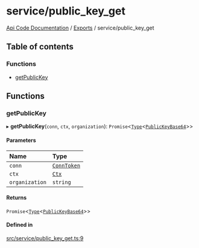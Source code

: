 # service/public\_key\_get
 
[Api Code Documentation](../README.md) / [Exports](../modules.md) / service/public\_key\_get

## Table of contents

### Functions

- [getPublicKey](service_public_key_get.md#getpublickey)

## Functions

### getPublicKey

▸ **getPublicKey**(`conn`, `ctx`, `organization`): `Promise`<[`Type`](result.md#type)<[`PublicKeyBase64`](service_domain_organization_public_key.md#publickeybase64)\>\>

#### Parameters

| Name | Type |
| :------ | :------ |
| `conn` | [`ConnToken`](service_conn.md#conntoken) |
| `ctx` | [`Ctx`](../interfaces/lib_ctx.Ctx.md) |
| `organization` | `string` |

#### Returns

`Promise`<[`Type`](result.md#type)<[`PublicKeyBase64`](service_domain_organization_public_key.md#publickeybase64)\>\>

#### Defined in

[src/service/public_key_get.ts:9](https://github.com/openkfw/TruBudget/blob/95e6f8a/api/src/service/public_key_get.ts#L9)
